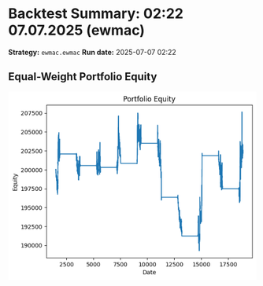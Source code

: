 # Backtest Summary: 02:22 07.07.2025 (ewmac)
**Strategy:** `ewmac.ewmac`
**Run date:** 2025-07-07 02:22

## Equal-Weight Portfolio Equity
![Portfolio Equity](portfolio/portfolio_equity.png)
